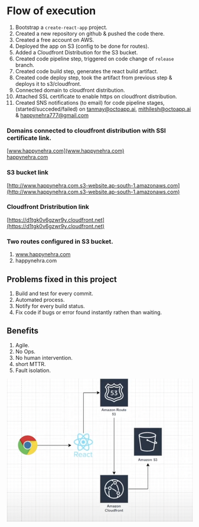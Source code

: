 # Flow of execution
1. Bootstrap a `create-react-app` project.
2. Created a new repository on github & pushed the code there.
3. Created a free account on AWS.
4. Deployed the app on S3 (config to be done for routes).
5. Added a Cloudfront Distribution for the S3 bucket.
6. Created code pipeline step, triggered on code change of `release` branch.
7. Created code build step, generates the react build artifact.
8. Created code deploy step, took the artifact from previous step & deploys it to s3/cloudfront.
9. Connected domain to cloudfront distribution.
10. Attached SSL certificate to enable https on cloudfront distribution.
11. Created SNS notifications (to email) for code pipeline stages, (started/succeded/failed) on tanmay@octoapp.ai, mithilesh@octoapp.ai & happynehra777@gmail.com

### Domains connected to cloudfront distribution with SSl certificate link.
[www.happynehra.com](www.happynehra.com)  
[happynehra.com](happynehra.com)  

### S3 bucket link
[http://www.happynehra.com.s3-website.ap-south-1.amazonaws.com](http://www.happynehra.com.s3-website.ap-south-1.amazonaws.com)

### Cloudfront Dristribution link
[https://d1tgk0v6gzwr9y.cloudfront.net](https://d1tgk0v6gzwr9y.cloudfront.net)

### Two routes configured in S3 bucket.
1. www.happynehra.com
2. happynehra.com

## Problems fixed in this project 
1. Build and test for every commit.
2. Automated process.
3. Notify for every build status.
4. Fix code if bugs or error found instantly rathen than waiting.

## Benefits 
1. Agile.
2. No Ops.
3. No human intervention.
4. short MTTR.
5. Fault isolation.


![iamge](image.png)
